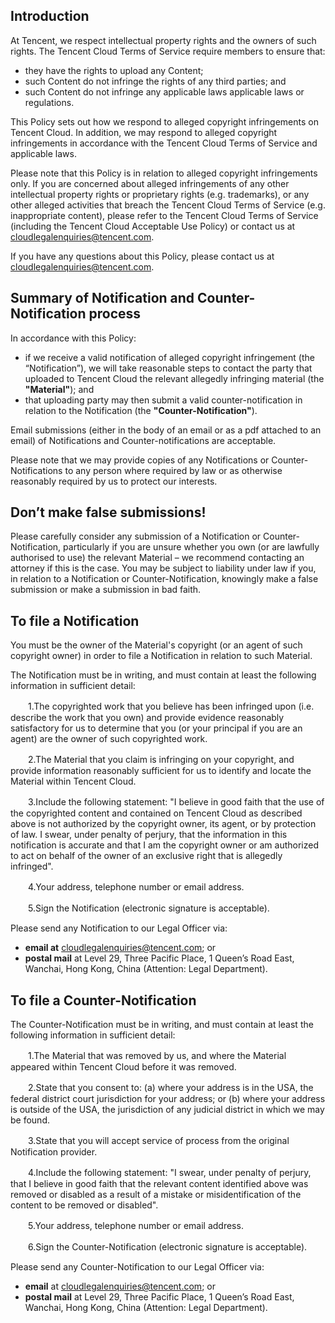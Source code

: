 ## Introduction

At Tencent, we respect intellectual property rights and the owners of such rights. The Tencent Cloud Terms of Service require members to ensure that:

- they have the rights to upload any Content; 
- such Content do not infringe the rights of any third parties; and
- such Content do not infringe any applicable laws applicable laws or regulations.

This Policy sets out how we respond to alleged copyright infringements on Tencent Cloud. In addition, we may respond to alleged copyright infringements in accordance with the Tencent Cloud Terms of Service and applicable laws.

Please note that this Policy is in relation to alleged copyright infringements only. If you are concerned about alleged infringements of any other intellectual property rights or proprietary rights (e.g. trademarks), or any other alleged activities that breach the Tencent Cloud Terms of Service (e.g. inappropriate content), please refer to the Tencent Cloud Terms of Service (including the Tencent Cloud Acceptable Use Policy) or contact us at [cloudlegalenquiries@tencent.com](cloudlegalenquiries@tencent.com). 

If you have any questions about this Policy, please contact us at [cloudlegalenquiries@tencent.com](cloudlegalenquiries@tencent.com). 

## Summary of Notification and Counter-Notification process

In accordance with this Policy:

- if we receive a valid notification of alleged copyright infringement (the “Notification”), we will take reasonable steps to contact the party that uploaded to Tencent Cloud the relevant allegedly infringing material (the **"Material"**); and
- that uploading party may then submit a valid counter-notification in relation to the Notification (the **"Counter-Notification"**). 

Email submissions (either in the body of an email or as a pdf attached to an email) of Notifications and Counter-notifications are acceptable.  

Please note that we may provide copies of any Notifications or Counter-Notifications to any person where required by law or as otherwise reasonably required by us to protect our interests.

## Don’t make false submissions!

Please carefully consider any submission of a Notification or Counter-Notification, particularly if you are unsure whether you own (or are lawfully authorised to use) the relevant Material – we recommend contacting an attorney if this is the case. You may be subject to liability under law if you, in relation to a Notification or Counter-Notification, knowingly make a false submission or  make a submission in bad faith.

## To file a Notification

You must be the owner of the Material's copyright (or an agent of such copyright owner) in order to file a Notification in relation to such Material.

The Notification must be in writing, and must contain at least the following information in sufficient detail:

　　1.The copyrighted work that you believe has been infringed upon (i.e. describe the work that you own) and provide evidence reasonably satisfactory for us to determine that you (or your principal if you are an agent) are the owner of such copyrighted work.

　　2.The Material that you claim is infringing on your copyright, and provide information reasonably sufficient for us to identify and locate the Material within Tencent Cloud.

　　3.Include the following statement: "I believe in good faith that the use of the copyrighted content and contained on Tencent Cloud as described above is not authorized by the copyright owner, its agent, or by protection of law. I swear, under penalty of perjury, that the information in this notification is accurate and that I am the copyright owner or am authorized to act on behalf of the owner of an exclusive right that is allegedly infringed".

　　4.Your address, telephone number or email address.

　　5.Sign the Notification (electronic signature is acceptable).

Please send any Notification to our Legal Officer via: 

- **email at** [cloudlegalenquiries@tencent.com](cloudlegalenquiries@tencent.com); or 
- **postal mail** at Level 29, Three Pacific Place, 1 Queen’s Road East, Wanchai, Hong Kong, China (Attention: Legal Department).

## To file a Counter-Notification

The Counter-Notification must be in writing, and must contain at least the following information in sufficient detail:

　　1.The Material that was removed by us, and where the Material appeared within Tencent Cloud before it was removed.

　　2.State that you consent to: (a) where your address is in the USA, the federal district court jurisdiction for your address; or (b) where your address is outside of the USA, the jurisdiction of any judicial district in which we may be found.

　　3.State that you will accept service of process from the original Notification provider.

　　4.Include the following statement: "I swear, under penalty of perjury, that I believe in good faith that the relevant content identified above was removed or disabled as a result of a mistake or misidentification of the content to be removed or disabled".

　　5.Your address, telephone number or email address.

　　6.Sign the Counter-Notification (electronic signature is acceptable).

Please send any Counter-Notification to our Legal Officer via:

- **email** at [cloudlegalenquiries@tencent.com](cloudlegalenquiries@tencent.com); or 
- **postal mail** at Level 29, Three Pacific Place, 1 Queen’s Road East, Wanchai, Hong Kong, China (Attention: Legal Department). 